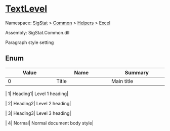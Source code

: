 # [TextLevel](./TextLevel.md)
Namespace: [SigStat]() > [Common](./../../README.md) > [Helpers](./../README.md) > [Excel](./README.md)

Assembly: SigStat.Common.dll


Paragraph style setting

##	Enum

| Value<div><a href="#"><img width=400></a></div> | Name<div><a href="#"><img width=475></a></div> | Summary<div><a href="#"><img width=400></a></div> | 
| --- | --- | --- | 
| 0| Title| Main title| 

| 1| Heading1| Level 1 heading| 

| 2| Heading2| Level 2 heading| 

| 3| Heading3| Level 3 heading| 

| 4| Normal| Normal document body style| 



